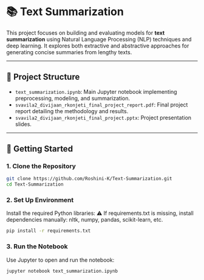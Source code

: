 # 📚 Text Summarization

This project focuses on building and evaluating models for **text summarization** using Natural Language Processing (NLP) techniques and deep learning. It explores both extractive and abstractive approaches for generating concise summaries from lengthy texts.

---

## 📁 Project Structure

- `text_summarization.ipynb`: Main Jupyter notebook implementing preprocessing, modeling, and summarization.
- `svavila2_divijaan_rkonjeti_final_project_report.pdf`: Final project report detailing the methodology and results.
- `svavila2_divijaan_rkonjeti_final_project.pptx`: Project presentation slides.

---

## 🚀 Getting Started

### 1. Clone the Repository

```bash
git clone https://github.com/Roshini-K/Text-Summarization.git
cd Text-Summarization
```
### 2. Set Up Environment
Install the required Python libraries:
⚠️ If requirements.txt is missing, install dependencies manually: nltk, numpy, pandas, scikit-learn, etc.

```bash
pip install -r requirements.txt
```
### 3. Run the Notebook
Use Jupyter to open and run the notebook:
```bash
jupyter notebook text_summarization.ipynb
